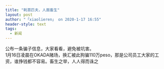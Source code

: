 ```yaml
---
title: "耗首匹夫，人面畜生"
layout: post
author: "「xiaolieren」 on 2020-1-17 16:55"
header-style: text
tags:
  - 新闻
---
```


<head></head>
<body>
  公布一条骗子信息，大家看看，避免被坑害。
 <br> 1月16日凌晨在OKADA赌场，换汇被此狗骗110万peso，那是公司员工大家的工资，谁挣钱都不容易。畜生之举，人人得而诛之
 <br> 
 <br>
</body>


